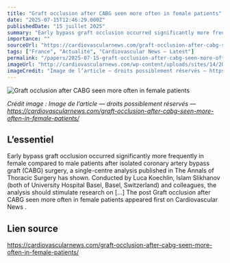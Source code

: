 ```yaml
---
title: "Graft occlusion after CABG seen more often in female patients"
date: "2025-07-15T12:46:29.000Z"
publishedDate: "15 juillet 2025"
summary: "Early bypass graft occlusion occurred significantly more frequently in female compared to male patients after isolated coronary artery bypass graft (CABG) surgery, a single-centre analysis published in The Annals of Thoracic Surgery has shown. Conducted by Luca Koechlin, Islam Slikhanov (both of University Hospital Basel, Basel, Switzerland) and colleagues, the analysis should stimulate research on [&#8230;] The post Graft occlusion after CABG seen more often in female patients appeared first on Cardiovascular News ."
importance: ""
sourceUrl: "https://cardiovascularnews.com/graft-occlusion-after-cabg-seen-more-often-in-female-patients/"
tags: ["France", "Actualité", "Cardiovascular News — Latest"]
permalink: "/papers/2025-07-15-graft-occlusion-after-cabg-seen-more-often-in-female-patients"
imageUrl: "http://cardiovascularnews.com/wp-content/uploads/sites/14/2023/05/AdobeStock_190541363.jpeg"
imageCredit: "Image de l’article — droits possiblement réservés — https://cardiovascularnews.com/graft-occlusion-after-cabg-seen-more-often-in-female-patients/"
---
```


![Graft occlusion after CABG seen more often in female patients](http://cardiovascularnews.com/wp-content/uploads/sites/14/2023/05/AdobeStock_190541363.jpeg)

*Crédit image : Image de l’article — droits possiblement réservés — https://cardiovascularnews.com/graft-occlusion-after-cabg-seen-more-often-in-female-patients/*

## L’essentiel

Early bypass graft occlusion occurred significantly more frequently in female compared to male patients after isolated coronary artery bypass graft (CABG) surgery, a single-centre analysis published in The Annals of Thoracic Surgery has shown. Conducted by Luca Koechlin, Islam Slikhanov (both of University Hospital Basel, Basel, Switzerland) and colleagues, the analysis should stimulate research on [&#8230;] The post Graft occlusion after CABG seen more often in female patients appeared first on Cardiovascular News .

## Lien source

https://cardiovascularnews.com/graft-occlusion-after-cabg-seen-more-often-in-female-patients/
